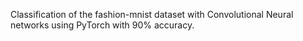 Classification of the fashion-mnist dataset with Convolutional Neural networks using PyTorch with 90% accuracy.	

